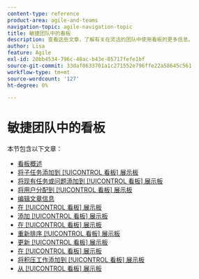 ```yaml
---
content-type: reference
product-area: agile-and-teams
navigation-topic: agile-navigation-topic
title: 敏捷团队中的看板
description: 查看这些文章，了解有关在灵活的团队中使用看板的更多信息。
author: Lisa
feature: Agile
exl-id: 20bb4534-796c-48ac-b43e-85717fefe1bf
source-git-commit: 33daf0633701a1c271552e796ffe22a58645c561
workflow-type: tm+mt
source-wordcount: '127'
ht-degree: 0%

---
```


# 敏捷团队中的看板

本节包含以下文章：

* [看板概述](../../agile/use-kanban-in-an-agile-team/kanban-overview.md)
* [将子任务添加到 [!UICONTROL 看板] 展示板](../../agile/use-kanban-in-an-agile-team/add-a-subtask-to-an-existing-story.md)
* [将现有任务或问题添加到 [!UICONTROL 看板] 展示板](../../agile/use-kanban-in-an-agile-team/add-existing-tasks-or-issues-to-the-kanban-board.md)
* [将用户分配到 [!UICONTROL 看板] 展示板](../../agile/use-kanban-in-an-agile-team/assign-users-to-a-story.md)
* [编辑文章信息](../../agile/use-kanban-in-an-agile-team/edit-story-information.md)
* [在 [!UICONTROL 看板] 展示板](../../agile/use-kanban-in-an-agile-team/filter-by-user.md)
* [添加 [!UICONTROL 看板] 展示板](../../agile/use-kanban-in-an-agile-team/add-story-from-kanban-board.md)
* [在 [!UICONTROL 看板] 展示板](../../agile/use-kanban-in-an-agile-team/work-in-progress-limit-on-the-kanban-board.md)
* [重新排序 [!UICONTROL 看板] 展示板](../../agile/use-kanban-in-an-agile-team/reorder-stories-on-the-kanban-board.md)
* [更新 [!UICONTROL 看板] 展示板](../../agile/use-kanban-in-an-agile-team/update-the-status-of-stories.md)
* [在 [!UICONTROL 看板] 展示板](../../agile/use-kanban-in-an-agile-team/use-flags-on-stories.md)
* [将积压工作添加到 [!UICONTROL 看板] 展示板](../../agile/use-kanban-in-an-agile-team/view-the-backlog-on-the-kanban-board.md)
* [从 [!UICONTROL 看板] 展示板](../../agile/use-kanban-in-an-agile-team/delete-story-from-kanban-board.md)
